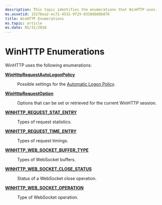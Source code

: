 ```yaml
---
description: This topic identifies the enumerations that WinHTTP uses.
ms.assetid: 1527bea2-ec72-4532-9725-0310db68b876
title: WinHTTP Enumerations
ms.topic: article
ms.date: 05/31/2018
---
```


# WinHTTP Enumerations

WinHTTP uses the following enumerations:

<dl> <dt>

[**WinHttpRequestAutoLogonPolicy**](winhttprequestautologonpolicy.md)
</dt> <dd>

Possible settings for the [Automatic Logon Policy](authentication-in-winhttp.md).

</dd> <dt>

[**WinHttpRequestOption**](winhttprequestoption.md)
</dt> <dd>

Options that can be set or retrieved for the current WinHTTP session.

</dd> <dt>

[**WINHTTP\_REQUEST\_STAT\_ENTRY**](/windows/desktop/api/winhttp/ne-winhttp-winhttp_request_stat_entry)
</dt> <dd>

Types of request statistics.

</dd> <dt>

[**WINHTTP\_REQUEST\_TIME\_ENTRY**](/windows/desktop/api/winhttp/ne-winhttp-winhttp_request_time_entry)
</dt> <dd>

Types of request timings.

</dd> <dt>

[**WINHTTP\_WEB\_SOCKET\_BUFFER\_TYPE**](/windows/desktop/api/winhttp/ne-winhttp-winhttp_web_socket_buffer_type)
</dt> <dd>

Types of WebSocket buffers.

</dd> <dt>

[**WINHTTP\_WEB\_SOCKET\_CLOSE\_STATUS**](/windows/desktop/api/winhttp/ne-winhttp-winhttp_web_socket_close_status)
</dt> <dd>

Status of a WebSocket close operation.

</dd> <dt>

[**WINHTTP\_WEB\_SOCKET\_OPERATION**](/windows/desktop/api/winhttp/ne-winhttp-winhttp_web_socket_operation)
</dt> <dd>

Type of WebSocket operation.

</dd> </dl>

 

 



